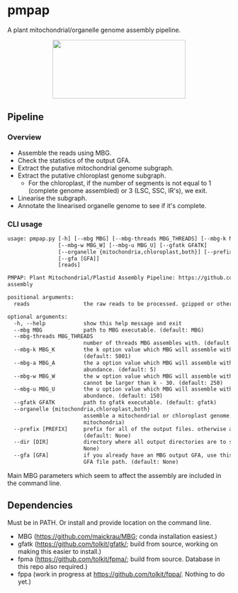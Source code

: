 # pmpap

A plant mitochondrial/organelle genome assembly pipeline.

<p align="center">
     <img width="300" height="132"
    src="https://www.darwintreeoflife.org/wp-content/themes/dtol/dist/assets/gfx/dtol-logo-round.png">
</p>

## Pipeline

### Overview

- Assemble the reads using MBG.
- Check the statistics of the output GFA.
- Extract the putative mitochondrial genome subgraph.
- Extract the putative chloroplast genome subgraph.
  - For the chloroplast, if the number of segments is not equal to 1 (complete genome assembled) or 3 (LSC, SSC, IR's), we exit.
- Linearise the subgraph.
- Annotate the linearised organelle genome to see if it's complete.

### CLI usage

```txt
usage: pmpap.py [-h] [--mbg MBG] [--mbg-threads MBG_THREADS] [--mbg-k MBG_K] [--mbg-a MBG_A]
                [--mbg-w MBG_W] [--mbg-u MBG_U] [--gfatk GFATK]
                [--organelle {mitochondria,chloroplast,both}] [--prefix [PREFIX]] [--dir [DIR]]
                [--gfa [GFA]]
                [reads]

PMPAP: Plant Mitochondrial/Plastid Assembly Pipeline: https://github.com/tolkit/plant-organellome-
assembly

positional arguments:
  reads                 the raw reads to be processed. gzipped or otherwise. (default: None)

optional arguments:
  -h, --help            show this help message and exit
  --mbg MBG             path to MBG executable. (default: MBG)
  --mbg-threads MBG_THREADS
                        number of threads MBG assembles with. (default: 10)
  --mbg-k MBG_K         the k option value which MBG will assemble with. This is the kmer size.
                        (default: 5001)
  --mbg-a MBG_A         the a option value which MBG will assemble with. This is the minimum kmer
                        abundance. (default: 5)
  --mbg-w MBG_W         the w option value which MBG will assemble with. This is the window size,
                        cannot be larger than k - 30. (default: 250)
  --mbg-u MBG_U         the u option value which MBG will assemble with. This is the minimum unitig
                        abundance. (default: 150)
  --gfatk GFATK         path to gfatk executable. (default: gfatk)
  --organelle {mitochondria,chloroplast,both}
                        assemble a mitochondrial or chloroplast genome, or both. (default:
                        mitochondria)
  --prefix [PREFIX]     prefix for all of the output files. otherwise a random UUID is generated.
                        (default: None)
  --dir [DIR]           directory where all output directories are to store their output. (default:
                        None)
  --gfa [GFA]           if you already have an MBG output GFA, use this entry point to specify the
                        GFA file path. (default: None)
```

Main MBG parameters which seem to affect the assembly are included in the command line.

## Dependencies

Must be in PATH. Or install and provide location on the command line.

- MBG (https://github.com/maickrau/MBG; conda installation easiest.)
- gfatk (https://github.com/tolkit/gfatk/; build from source, working on making this easier to install.)
- fpma (https://github.com/tolkit/fpma/; build from source. Database in this repo also required.)
- fppa (work in progress at https://github.com/tolkit/fppa/. Nothing to do yet.)
